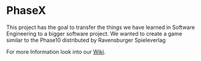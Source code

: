 # PhaseX

This project has the goal to transfer the things we have learned in Software Engineering to a bigger software project.
We wanted to create a game similar to the Phase10 distributed by Ravensburger Spieleverlag

For more Information look into our [Wiki](https://github.com/konraifen88/PhaseX/wiki).